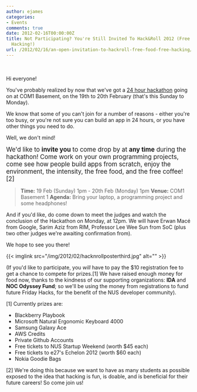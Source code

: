 ```yaml
---
author: ejames
categories:
- Events
comments: true
date: 2012-02-16T00:00:00Z
title: Not Participating? You're Still Invited To Hack&Roll 2012 (Free Food, Free
  Hacking!)
url: /2012/02/16/an-open-invitation-to-hackroll-free-food-free-hacking/
---
```


<img style="margin-left:-430px; border: 1px solid #ccc;" src="/imageshrbanner.gif" alt="Hack & Roll Banner" />

Hi everyone!

You've probably realized by now that we've got a <a href="/hack-and-roll/">24 hour hackathon</a> going on at COM1 Basement, on the 19th to 20th February (that's this Sunday to Monday).

We know that some of you can't join for a number of reasons - either you're too busy, or you're not sure you can build an app in 24 hours, or you have other things you need to do.

Well, we don't mind! 

<big>We'd like to <strong>invite you</strong> to come drop by at <strong>any time</strong> during the hackathon! Come work on your own programming projects, come see how people build apps from scratch, enjoy the environment, the intensity, the free food, and the free coffee! [2]</big>

<blockquote><strong>Time:</strong> 19 Feb (Sunday) 1pm - 20th Feb (Monday) 1pm
<strong>Venue:</strong> COM1 Basement 1
<strong>Agenda:</strong> Bring your laptop, a programming project and some headphones!
</blockquote>

And if you'd like, do come down to meet the judges and watch the conclusion of the Hackathon on Monday, at 12pm. We will have Erwan Macé from Google, Sarim Aziz from RIM, Professor Lee Wee Sun from SoC (plus two other judges we're awaiting confirmation from).

We hope to see you there!

{{< imglink src="/img/2012/02/hacknrollposterthird.jpg" alt="" >}}
<br/>

(If you'd like to participate, you <em>will</em> have to pay the $10 registration fee to get a chance to compete for prizes.[1] We have raised enough money for food now, thanks to the kindness of our supporting organizations: <strong>IDA</strong> and <strong>NOC Odyssey Fund</strong>; so we'll be using the money from registrations to fund future Friday Hacks, for the benefit of the NUS developer community).

[1] Currently prizes are: 
<ul>
<li>Blackberry Playbook</li>
<li>Microsoft Natural Ergonomic Keyboard 4000</li>
<li>Samsung Galaxy Ace</li>
<li>AWS Credits</li>
<li>Private Github Accounts</li>
<li>Free tickets to NUS Startup Weekend (worth $45 each)</li>
<li>Free tickets to e27's Echelon 2012 (worth $60 each)</li>
<li>Nokia Goodie Bags</li>
</ul>

[2] We're doing this because we want to have as many students as possible exposed to the idea that hacking is fun, is doable, and is beneficial for their future careers! So come join us!
